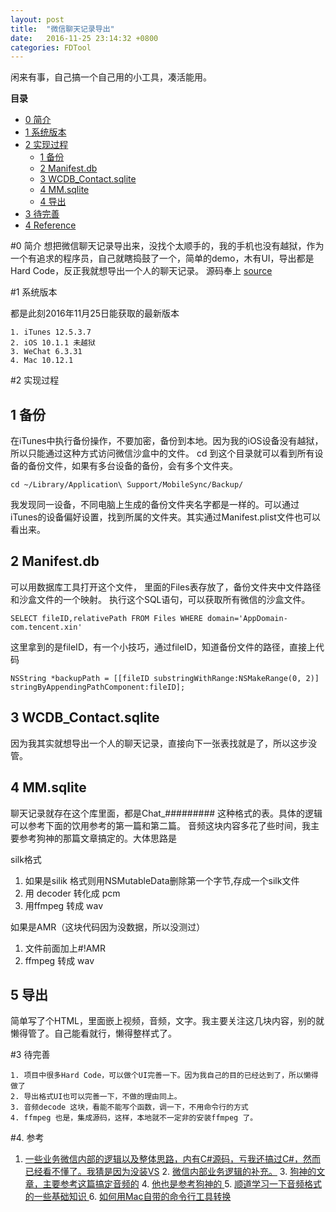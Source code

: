 ```yaml
---
layout: post
title:  "微信聊天记录导出"
date:   2016-11-25 23:14:32 +0800
categories: FDTool
---
```

闲来有事，自己搞一个自己用的小工具，凑活能用。

**目录**

* [0 简介](#brief)
* [1 系统版本](#version)
* [2 实现过程](#process)
	* [1 备份](#backup)
	* [2 Manifest.db](#Manifest.db)
	* [3 WCDB_Contact.sqlite](#WCDB)
	* [4 MM.sqlite](#MM.sqlite)
	* [4 导出](#output)
* [3 待完善](#todo)
* [4 Reference](#reference)


#0 简介<a name="brief"></a>
想把微信聊天记录导出来，没找个太顺手的，我的手机也没有越狱，作为一个有追求的程序员，自己就瞎捣鼓了一个，简单的demo，木有UI，导出都是Hard Code，反正我就想导出一个人的聊天记录。
源码奉上 [source](https://github.com/toolazytoname/WeChatExport)


#1 系统版本<a name="version"></a>

都是此刻2016年11月25日能获取的最新版本

    1. iTunes 12.5.3.7
    2. iOS 10.1.1 未越狱
    3. WeChat 6.3.31
    4. Mac 10.12.1 

 
#2 实现过程<a name="process"></a>

## 1 备份<a name="backup"></a>
	
在iTunes中执行备份操作，不要加密，备份到本地。因为我的iOS设备没有越狱，所以只能通过这种方式访问微信沙盒中的文件。
cd 到这个目录就可以看到所有设备的备份文件，如果有多台设备的备份，会有多个文件夹。

~~~
cd ~/Library/Application\ Support/MobileSync/Backup/
~~~

我发现同一设备，不同电脑上生成的备份文件夹名字都是一样的。可以通过iTunes的设备偏好设置，找到所属的文件夹。其实通过Manifest.plist文件也可以看出来。

## 2 Manifest.db<a name="Manifest.db"></a>
可以用数据库工具打开这个文件，
里面的Files表存放了，备份文件夹中文件路径和沙盒文件的一个映射。
执行这个SQL语句，可以获取所有微信的沙盒文件。

~~~
SELECT fileID,relativePath FROM Files WHERE domain='AppDomain-com.tencent.xin'
~~~

这里拿到的是fileID，有一个小技巧，通过fileID，知道备份文件的路径，直接上代码

~~~
NSString *backupPath = [[fileID substringWithRange:NSMakeRange(0, 2)] stringByAppendingPathComponent:fileID];
~~~


## 3 WCDB_Contact.sqlite  <a name="WCDB"></a>

因为我其实就想导出一个人的聊天记录，直接向下一张表找就是了，所以这步没管。


## 4 MM.sqlite<a name="MM.sqlite"></a>
聊天记录就存在这个库里面，都是Chat_######### 这种格式的表。具体的逻辑可以参考下面的饮用参考的第一篇和第二篇。
音频这块内容多花了些时间，我主要参考狗神的那篇文章搞定的。大体思路是

silk格式

 1. 如果是silik 格式则用NSMutableData删除第一个字节,存成一个silk文件
 2. 用 decoder 转化成 pcm
 3. 用ffmpeg 转成 wav

如果是AMR（这块代码因为没数据，所以没测过）

1. 文件前面加上#!AMR
2. ffmpeg 转成 wav
 
 
## 5 导出
    
    
简单写了个HTML，里面嵌上视频，音频，文字。我主要关注这几块内容，别的就懒得管了。自己能看就行，懒得整样式了。
    
#3 待完善

    1. 项目中很多Hard Code，可以做个UI完善一下。因为我自己的目的已经达到了，所以懒得做了
    2. 导出格式UI也可以完善一下，不做的理由同上。
    3. 音频decode 这块，看能不能写个函数，调一下，不用命令行的方式
    4. ffmpeg 也是，集成源码，这样，本地就不一定非的安装ffmpeg 了。

    
#4. 参考

   1. [一些业务微信内部的逻辑以及整体思路，内有C#源码，亏我还搞过C#，然而已经看不懂了。我猜是因为没装VS](https://zhuanlan.zhihu.com/p/22474033)
    2. [微信内部业务逻辑的补充。](http://www.cnblogs.com/cxun/p/4338643.html#3548267)
    3. [狗神的文章，主要参考这篇搞定音频的](http://bbs.iosre.com/t/topic/3199)
    4. [他也是参考狗神的 ](https://zhuanlan.zhihu.com/p/21783890)
    5. [顺道学习一下音频格式的一些基础知识  ](https://www.raywenderlich.com/69365/audio-tutorial-ios-file-data-formats-2014-edition)
    6. [如何用Mac自带的命令行工具转换](https://www.raywenderlich.com/69367/audio-tutorial-ios-converting-recording-2014-edition)


